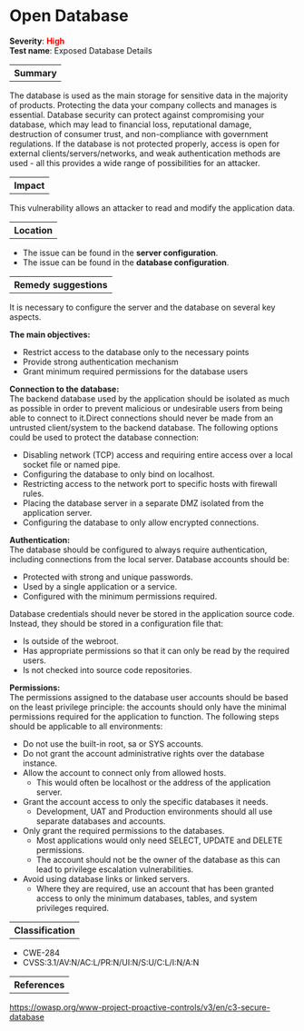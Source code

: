 # Open Database

<b>Severity</b>: <b><font color="red">High</font></b><br>
<b>Test name</b>: Exposed Database Details

<table id="simple-table">
    <tr>
        <th><strong>Summary</strong></th>
    </tr>
</table>

The database is used as the main storage for sensitive data in the majority of products. Protecting the data your company collects and manages is essential. Database security can protect against compromising your database, which may lead to financial loss, reputational damage, destruction of consumer trust, and non-compliance with government regulations. If the database is not protected properly, access is open for external clients/servers/networks, and weak authentication methods are used - all this provides a wide range of possibilities for an attacker.


<table id="simple-table">
    <tr>
        <th><strong>Impact</strong></th>
    </tr>
</table>

This vulnerability allows an attacker to read and modify the application data.

<table id="simple-table">
    <tr>
        <th><strong>Location</strong></th>
    </tr>
</table>

* The issue can be found in the **server configuration**.
* The issue can be found in the **database configuration**.

<table id="simple-table">
    <tr>
        <th><strong>Remedy suggestions</strong></th>
    </tr>
</table>

It is necessary to configure the server and the database on several key aspects. 

**The main objectives:**<br> 
* Restrict access to the database only to  the necessary points
* Provide strong authentication mechanism
* Grant minimum required permissions for the database users

**Connection to the database:**<br>
The backend database used by the application should be isolated as much as possible in order to prevent malicious or undesirable users from being able to connect to it.Direct connections should never be made from an untrusted client/system to the backend database. The following options could be used to protect the database connection:

* Disabling network (TCP) access and requiring entire access over a local socket file or named pipe.
* Configuring the database to only bind on localhost.
* Restricting access to the network port to specific hosts with firewall rules.
* Placing the database server in a separate DMZ isolated from the application server.
* Configuring the database to only allow encrypted connections.

**Authentication:**<br>
The database should be configured to always require authentication, including connections from the local server. Database accounts should be:
* Protected with strong and unique passwords.
* Used by a single application or a service.
* Configured with the minimum permissions required.

Database credentials should never be stored in the application source code. Instead, they should be stored in a configuration file that:
* Is outside of the webroot.
* Has appropriate permissions so that it can only be read by the required users.
* Is not checked into source code repositories.

**Permissions:**<br>
The permissions assigned to the database user accounts should be based on the least privilege principle: the accounts should only have the minimal permissions required for the application to function. The following steps should be applicable to all environments:
* Do not use the built-in root, sa or SYS accounts.
* Do not grant the account administrative rights over the database instance.
* Allow the account to connect only from allowed hosts.
    * This would often be localhost or the address of the application server.
* Grant the account access to only the specific databases it needs.
    * Development, UAT and Production environments should all use separate databases and accounts.
* Only grant the required permissions to the databases.
    * Most applications would only need SELECT, UPDATE and DELETE permissions.
    * The account should not be the owner of the database as this can lead to privilege escalation vulnerabilities.
* Avoid using database links or linked servers.
    * Where they are required, use an account that has been granted access to only the minimum databases, tables, and system privileges required.


<table id="simple-table">
    <tr>
        <th><strong>Classification</strong></th>
    </tr>
</table>

* CWE-284
* CVSS:3.1/AV:N/AC:L/PR:N/UI:N/S:U/C:L/I:N/A:N

<table id="simple-table">
    <tr>
        <th><strong>References</strong></th>
    </tr>
</table>

https://owasp.org/www-project-proactive-controls/v3/en/c3-secure-database

